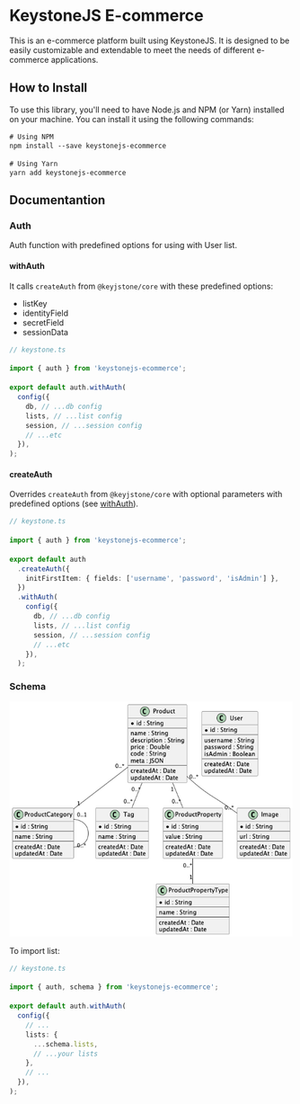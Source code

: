 # KeystoneJS E-commerce

This is an e-commerce platform built using KeystoneJS. It is designed to be easily customizable and extendable to meet the needs of different e-commerce applications.

## How to Install

To use this library, you'll need to have Node.js and NPM (or Yarn) installed on your machine. You can install it using the following commands:

```shell
# Using NPM
npm install --save keystonejs-ecommerce

# Using Yarn
yarn add keystonejs-ecommerce
```

## Documentantion

### Auth

Auth function with predefined options for using with User list.

#### withAuth

It calls `createAuth` from `@keyjstone/core` with these predefined options:

- listKey
- identityField
- secretField
- sessionData

```typescript
// keystone.ts

import { auth } from 'keystonejs-ecommerce';

export default auth.withAuth(
  config({
    db, // ...db config
    lists, // ...list config
    session, // ...session config
    // ...etc
  }),
);
```

#### createAuth

Overrides `createAuth` from `@keyjstone/core` with optional parameters with predefined options (see [withAuth](#withauth)).

```typescript
// keystone.ts

import { auth } from 'keystonejs-ecommerce';

export default auth
  .createAuth({
    initFirstItem: { fields: ['username', 'password', 'isAdmin'] },
  })
  .withAuth(
    config({
      db, // ...db config
      lists, // ...list config
      session, // ...session config
      // ...etc
    }),
  );
```

### Schema

![schema diagram](docs/schema.png)

To import list:

```typescript
// keystone.ts

import { auth, schema } from 'keystonejs-ecommerce';

export default auth.withAuth(
  config({
    // ...
    lists: {
      ...schema.lists,
      // ...your lists
    },
    // ...
  }),
);
```
